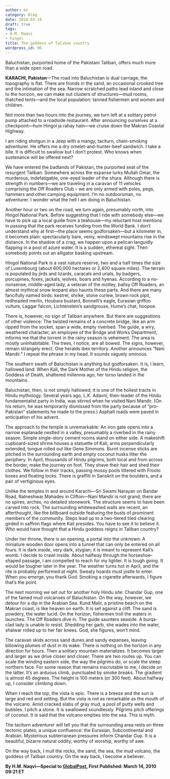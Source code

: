 ```yaml
---
author: ko
category: Blog
date: 2010-03-19
draft: true
tags:
- H.M. Naqvi
- hingol
title: The goddess of Taliban country
wordpress_id: 96
---
```


Baluchistan, purported home of the Pakistani Taliban, offers much more than a wide open road.

**KARACHI, Pakistan**—The road into Baluchistan is dual carriage, the topography is flat. There are fronds in the sand, an occasional crooked tree and the intimation of the sea. Narrow scratched paths lead inland and close to the horizon, we can make out clusters of structures—mud rooms, thatched tents—and the local population: tanned fishermen and women and children.

Not more than two hours into the journey, we turn left at a solitary petrol pump attached to a roadside restaurant. After announcing ourselves at a checkpoint—hum Hingol ja rahay hain—we cruise down the Makran Coastal Highway.

I am riding shotgun in a Jeep with a mangy, taciturn, chain-smoking adventurer. He offers me a dry omelet-and-hunter-beef sandwich. I take a bite. It is difficult to swallow but I don’t protest. Who knows when sustenance will be offered next?

We have entered the badlands of Pakistan, the purported seat of the resurgent Taliban. Somewhere across the expanse lurks Mullah Omar, the murderous, indefatigable, one-eyed leader of the shura. Although there is strength in numbers—we are traveling in a caravan of 11 vehicles comprising the Off Roaders Club – we are only armed with poles, pegs, hammers and other camping equipment. I’m no outdoorsman, no adventurer. I wonder what the hell I am doing in Baluchistan.

Another hour or two on the road, we turn again, presumably north, into Hingol National Park. Before suggesting that I ride with somebody else—we have to pick up a local guide from a teahouse—my reluctant host mentions in passing that the park receives funding from the World Bank. I don’t understand why at first—the place seems godforsaken—but a kilometer in, it becomes plain: spectacularly bare, veiny, windswept mountains rise in the distance. In the shadow of a crag, we happen upon a pelican languidly flapping in a pool of azure water. It is a sudden, ethereal sight. Then somebody points out an alligator basking upstream.

Hingol National Park is a vast nature reserve, two and a half times the size of Luxembourg (about 600,000 hectares or 2,400 square miles). The terrain is populated by jirds and lizards, caracals and urials, by badgers, porcupines, foxes, jackals, wolves, boars and hyenas. According to a no-nonsense, middle-aged lady, a veteran of the motley, ballsy Off Roaders, an almost mythical snow leopard also haunts these parts. And there are many fancifully named birds: kestrel, shrike, stone curlew, brown rock pipit, redheaded merlin, Houbara bustard, Bonnelli’s eagle, Eurasian griffon vulture, Laggar falcon, Lichtenstein’s sandgrouse, Hume’s chat, hoopoe.

There is, however, no sign of Taliban anywhere. But there are suggestions of other violence: The twisted remains of a concrete bridge, like an arm ripped from the socket, span a wide, empty riverbed. The guide, a wiry, weathered character, an employee of the Bridge and Works Department, informs me that the torrent in the rainy season is vehement. The area is mostly uninhabitable. The trees, I notice, are all bowed. The signs, however, remain strangely erect. One heralds ibex territory. Another announces “Nani Mandir.” I repeat the phrase in my head. It sounds vaguely ominous.

The southern swath of Baluchistan is anything but godforsaken. It is, I learn, hallowed land: When Kali, the Dark Mother of the Hindu religion, the Goddess of Death, shattered millennia ago, her torso landed in the mountains.

Baluchistan, then, is not simply hallowed; it is one of the holiest tracts in Hindu mythology. Several years ago, L.K. Adavni, then-leader of the Hindu fundamentalist party in India, was stirred when he visited Nani Mandir. (On his return, he was temporarily dismissed from the party because of “pro-Pakistan” statements he made to the press.) Asphalt roads were paved in anticipation of his advent.

The approach to the temple is unremarkable: An iron gate opens into a narrow esplanade nestled in a valley, presumably a riverbed in the rainy season. Simple single-story cement rooms stand on either side. A makeshift cupboard-sized shrine houses a statuette of Kali, arms perpendicularly extended, tongue rolled out like Gene Simmons. Burnt incense sticks are pitched in the surrounding earth and empty coconut husks litter the periphery. In April, thousands of Hindu pilgrims, both local and from across the border, make the journey on foot. They shave their hair and shed their clothes. We follow in their tracks, passing mossy pools littered with Frooto boxes and floating locks. There is graffiti in Sanskrit on the boulders, and a pair of vertiginous eyes.

Unlike the temples in and around Karachi—Sri Swami Narayan on Bandar Road, Ratneshwar Mahadev in Clifton—Nani Mandir is not grand; there are no spires, arches, no detailed stonework. The structure seems to have been carved into rock. The surrounding whitewashed walls are recent, an afterthought, like the billboard outside featuring the busts of prominent members of the community. Steps lead up to a two-tiered tiled clearing girded in saffron flags where Kali presides. You have to see it to believe it. Who would have thought that a Hindu goddess reigns in Taliban country?

Under her throne, there is an opening, a portal into the unknown: A miniature wooden door opens into a tunnel that can only be entered on all fours. It is dark inside, very dark, stygian; it is meant to represent Kali’s womb. I decide to crawl inside. About halfway through the horseshoe-shaped passage, I am compelled to reach for my lighter. It is tough going. It would be tougher later in the year. The weather turns hot in April, and the rite is probably performed at night. Sweaty hoards must jostle to enter. When you emerge, you thank God. Smoking a cigarette afterwards, I figure that’s the point.

The next morning we set out for another holy Hindu site: Chandar Gup, one of the famed mud volcanoes of Baluchistan. On the way, however, we detour for a dip in the Arabian Sea. Kund Malir, a pristine beach on the Makran coast, is like heaven on earth. It is set against a cliff. The sand is powdery, the water lucid. On the horizon, fishermen troll the waters in launches. The Off Roaders dive in. The guide saunters seaside. A burqa-clad lady is unable to resist. Shedding her garb, she wades into the water, shalwar rolled up to her fair knees. God, she figures, won’t mind.

The caravan skids across sand dunes and sandy expanses, leaving billowing plumes of dust in its wake. There is nothing on the horizon in any direction for hours. Then a solitary mountain materializes. It becomes larger and larger as we drive closer and closer. There are two routes up. You can scale the winding eastern side, the way the pilgrims do, or scale the steep northern face. For some reason that remains inscrutable to me, I decide on the latter. It’s an arduous climb, punctuated by smoke breaks. The gradient is almost 45 degrees. The height is 100 meters (or 300 feet). About halfway up, I consider climbing down.

When I reach the top, the vista is epic. There is a breeze and the sun is large and red and setting. But the vista is not as remarkable as the mouth of the volcano. Amid cracked slabs of gray mud, a pool of putty wells and bubbles. I pitch a stone. It is swallowed soundlessly. Pilgrims pitch offerings of coconut. It is said that the volcano empties into the sea. This is myth.

The taciturn adventurer will tell you that the surrounding area rests on three tectonic plates, a unique confluence: the Eurasian, Subcontinental and Arabian. Mysterious subterranean pressures inform Chandar Gup. It is a beautiful, bizarre natural oddity, worthy of worship, worthy of awe.

On the way back, I mull the rocks, the sand, the sea, the mud volcano, the goddess of Taliban country. On the way back, I become a believer.

**By H.M. Naqvi—Special to [GlobalPost](http://www.globalpost.com/dispatch/pakistan/100219/taliban-pakistan-baluchistan), First Published: March 14, 2010 09:21 ET**